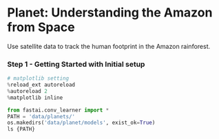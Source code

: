 # Planet: Understanding the Amazon from Space
Use satellite data to track the human footprint in the Amazon rainforest.

### Step 1 - Getting Started with Initial setup
```python
# matplotlib setting
%reload_ext autoreload
%autoreload 2
%matplotlib inline

from fastai.conv_learner import *
PATH = 'data/planets/'
os.makedirs('data/planet/models', exist_ok=True)
ls {PATH}
```

